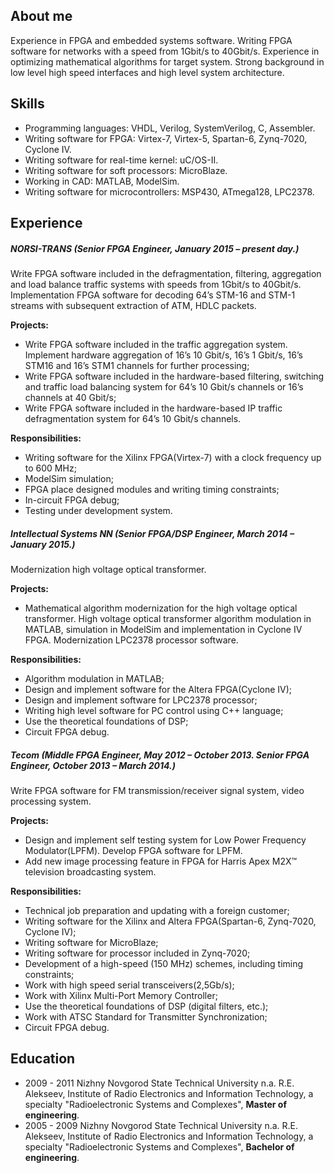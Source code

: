 ## About me

Experience in FPGA and embedded systems software. Writing FPGA software for networks with a speed from 1Gbit/s to 40Gbit/s. Experience in optimizing mathematical algorithms for target system. Strong background in low level high speed interfaces and high level system architecture.

## Skills
* Programming languages: VHDL, Verilog, SystemVerilog,  C, Assembler.
* Writing software for FPGA: Virtex-7, Virtex-5, Spartan-6, Zynq-7020, Cyclone IV.
* Writing software for real-time kernel: uC/OS-II.
* Writing software for soft processors: MicroBlaze.
* Working in CAD: MATLAB, ModelSim.
* Writing software for microcontrollers: MSP430, ATmega128, LPC2378.

## Experience
##### NORSI-TRANS (Senior FPGA Engineer, January 2015 – present day.)

Write FPGA software included in the defragmentation, filtering, aggregation and load balance traffic systems with speeds from 1Gbit/s to 40Gbit/s. Implementation FPGA software for decoding 64’s STM-16 and STM-1 streams with subsequent extraction of ATM, HDLC packets.

**Projects:**
* Write FPGA software included in the traffic aggregation system. Implement hardware aggregation of 16’s 10 Gbit/s, 16’s 1 Gbit/s, 16’s STM16 and 16’s STM1 channels for further processing;
* Write FPGA software included in the hardware-based filtering, switching and traffic load balancing system for 64’s 10 Gbit/s channels or 16’s channels at 40 Gbit/s;
* Write FPGA software included in the hardware-based IP traffic defragmentation system for 64’s 10 Gbit/s channels.

**Responsibilities:**
* Writing software for the Xilinx FPGA(Virtex-7) with a clock frequency up to 600 MHz;
* ModelSim simulation;
* FPGA place designed modules and writing timing constraints;
* In-circuit FPGA debug;
* Testing under development system.

##### Intellectual Systems NN (Senior FPGA/DSP Engineer, March 2014 – January 2015.)

Modernization high voltage optical transformer.

**Projects:**
* Mathematical algorithm modernization for the high voltage optical transformer. High voltage optical transformer algorithm modulation in MATLAB, simulation in ModelSim and implementation in Cyclone IV FPGA. Modernization LPC2378 processor software.

**Responsibilities:**
* Algorithm modulation in MATLAB;
* Design and implement software for the Altera FPGA(Cyclone IV);
* Design and implement  software for LPC2378 processor;
* Writing high level software for PC control using C++ language;
* Use the theoretical foundations of DSP;
* Circuit FPGA debug.

##### Tecom (Middle FPGA Engineer, May 2012 – October 2013. Senior FPGA Engineer, October 2013 – March 2014.)

Write FPGA software for FM transmission/receiver signal system, video processing system.

**Projects:**
* Design and implement self testing system for Low Power Frequency Modulator(LPFM). Develop FPGA software for LPFM. 
* Add new image processing feature in FPGA for Harris Apex M2X™ television broadcasting system.

**Responsibilities:**
* Technical job preparation and updating with a foreign customer;
* Writing software for the Xilinx and Altera FPGA(Spartan-6, Zynq-7020, Cyclone IV);
* Writing software for MicroBlaze;
* Writing software for processor included in Zynq-7020;
* Development of a high-speed (150 MHz) schemes, including timing constraints;
* Work with high speed serial transceivers(2,5Gb/s);
* Work with Xilinx Multi-Port Memory Controller;
* Use the theoretical foundations of DSP (digital filters, etc.);
* Work with ATSC Standard for Transmitter Synchronization;
* Circuit FPGA debug.

## Education
* 2009 - 2011 Nizhny Novgorod State Technical University n.a. R.E. Alekseev, Institute of Radio Electronics and Information Technology, a specialty "Radioelectronic Systems and Complexes", **Master of engineering**.
* 2005 - 2009  Nizhny Novgorod State Technical University n.a. R.E. Alekseev, Institute of Radio Electronics and Information Technology, a specialty "Radioelectronic Systems and Complexes", **Bachelor of engineering**.
